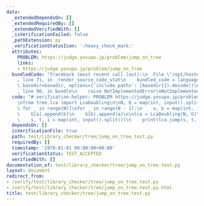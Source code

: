 ```yaml
---
data:
  _extendedDependsOn: []
  _extendedRequiredBy: []
  _extendedVerifiedWith: []
  _isVerificationFailed: false
  _pathExtension: py
  _verificationStatusIcon: ':heavy_check_mark:'
  attributes:
    PROBLEM: https://judge.yosupo.jp/problem/jump_on_tree
    links:
    - https://judge.yosupo.jp/problem/jump_on_tree
  bundledCode: "Traceback (most recent call last):\n  File \"/opt/hostedtoolcache/PyPy/3.10.13/x64/lib/pypy3.10/site-packages/onlinejudge_verify/documentation/build.py\"\
    , line 71, in _render_source_code_stat\n    bundled_code = language.bundle(stat.path,\
    \ basedir=basedir, options={'include_paths': [basedir]}).decode()\n  File \"/opt/hostedtoolcache/PyPy/3.10.13/x64/lib/pypy3.10/site-packages/onlinejudge_verify/languages/python.py\"\
    , line 96, in bundle\n    raise NotImplementedError\nNotImplementedError\n"
  code: "# verification-helper: PROBLEM https://judge.yosupo.jp/problem/jump_on_tree\n\
    \nfrom tree.lca import LcaDoubling\n\nN, Q = map(int, input().split())\nG = [[]\
    \ for _ in range(N)]\nfor _ in range(N - 1):\n    a, b = map(int, input().split())\n\
    \    G[a].append(b)\n    G[b].append(a)\n\nlca = LcaDoubling(N, G)\nfor _ in range(Q):\n\
    \    s, t, i = map(int, input().split())\n    print(lca.jump(s, t, i))\n"
  dependsOn: []
  isVerificationFile: true
  path: test/library_checker/tree/jump_on_tree.test.py
  requiredBy: []
  timestamp: '1970-01-01 00:00:00+00:00'
  verificationStatus: TEST_ACCEPTED
  verifiedWith: []
documentation_of: test/library_checker/tree/jump_on_tree.test.py
layout: document
redirect_from:
- /verify/test/library_checker/tree/jump_on_tree.test.py
- /verify/test/library_checker/tree/jump_on_tree.test.py.html
title: test/library_checker/tree/jump_on_tree.test.py
---
```

